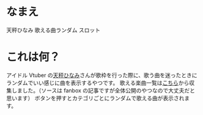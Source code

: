 # なまえ

天秤ひなみ 歌える曲ランダム スロット

# これは何？

アイドル Vtuber の[天秤ひなみ](https://www.youtube.com/@tenbin173)さんが歌枠を行った際に、歌う曲を迷ったときにランダムでいい感じに曲を表示するやつです。
歌える楽曲一覧は[こちら](https://tenbin173.fanbox.cc/posts/2966534)から収集しました。（ソースは fanbox の記事ですが全体公開のやつなので大丈夫だと思います）
ボタンを押すとカテゴリごとにランダムで歌える曲が表示されます。

